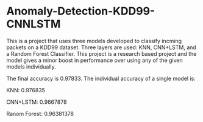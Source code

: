 # Anomaly-Detection-KDD99-CNNLSTM
This is a project that uses three models developed to classify incming packets on a KDD99 dataset. Three layers are used: KNN, CNN+LSTM, and a Random Forest Classifier. This project is a research based project and the model gives a minor boost in performance over using any of the given models individually.

The final accuracy is 0.97833. The individual accuracy of a single model is:

KNN: 0.976835

CNN+LSTM: 0.9667878

Ranom Forest: 0.96381378
